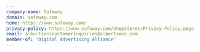 ```yaml
---
company-name: Safeway
domain: safeway.com
home: https://www.safeway.com/
privacy-policy: https://www.safeway.com/ShopStores/Privacy-Policy.page
email: albertsonscustomerinquiries@albertsons.com
member-of: "Digital Advertising Alliance"
---
```




